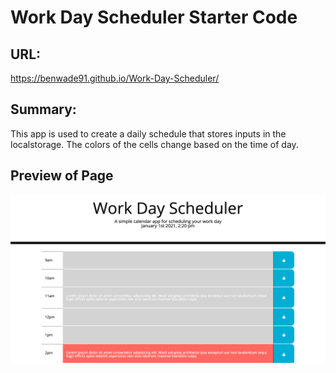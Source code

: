 # Work Day Scheduler Starter Code

## URL:
https://benwade91.github.io/Work-Day-Scheduler/

## Summary: 
This app is used to create a daily schedule that stores inputs in the localstorage. The 
colors of the cells change based on the time of day.

## Preview of Page
![alt text](./assets/Images/screenshot.png?raw=true)
